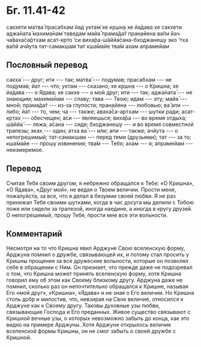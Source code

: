 # Бг. 11.41-42
сакхети матва̄ прасабхам̇ йад уктам̇
хе кр̣шн̣а хе йа̄дава хе сакхети
аджа̄ната̄ махима̄нам̇ таведам̇
майа̄ прама̄да̄т пран̣айена ва̄пи
йач ча̄ваха̄са̄ртхам асат-кр̣то ’си
виха̄ра-ш́аййа̄сана-бходжанешу
эко ’тха ва̄пй ачйута тат-самакшам̇
тат кша̄майе тва̄м ахам апрамейам
## Пословный перевод

сакха̄ --- друг; ити --- так; матва̄ --- подумав; прасабхам --- не
подумав; йат --- что; уктам --- сказано; хе кр̣шн̣а --- о Кришна; хе
йа̄дава --- о Ядава; хе сакхе --- о мой друг; ити --- так; аджа̄ната̄ ---
не знающим; махима̄нам --- славу; тава --- Твою; идам --- эту; майа̄ ---
мной; прама̄да̄т --- из-за глупости; пран̣айена --- любовью; ва̄ апи ---
либо; йат --- то, чем; ча --- также; аваха̄са-артхам --- шутки ради;
асат-кр̣тах̣ --- обесчещен; аси --- являешься; виха̄ра --- во время отдыха;
ш́аййа̄ --- лежа; а̄сана --- сидя; бходжанешу --- и во время совместной
трапезы; эках̣ --- один; атха ва̄ --- или; апи --- также; ачйута --- о
непогрешимый; тат-самакшам --- перед теми (друзьями); тат --- за то;
кша̄майе --- прошу извинения; тва̄м --- Тебя; ахам --- я; апрамейам ---
неизмеримое.

## Перевод

Считая Тебя своим другом, я небрежно обращался к Тебе: «О Кришна», «О
Ядава», «Друг мой», не ведая о Твоем величии. Прости меня, пожалуйста,
за все, что я делал в безумии своей любви. Я не раз принижал Тебя своими
шутками, когда в час досуга мы делили с Тобою ложе или сидели за
трапезой, иногда наедине, а иногда в кругу друзей. О непогрешимый, прошу
Тебя, прости мне все эти вольности.

## Комментарий

Несмотря на то что Кришна явил Арджуне Свою вселенскую форму, Арджуна
помнил о дружбе, связывающей их, и потому стал просить у Кришны прощения
за все дружеские вольности, которые он позволял себе в обращении с Ним.
Он признает, что прежде даже не подозревал о том, что Кришна может
принять вселенскую форму, хотя Кришна говорил ему об этом как Своему
близкому другу. Арджуна даже не помнил, сколько раз он непочтительно
обращался к Кришне, называя Его «мой друг», «Кришна», «Ядава» и не зная
о Его величии. Но Кришна столь добр и милостив, что, невзирая на Свое
величие, относился к Арджуне как к Своему другу. Таковы духовные узы
любви, связывающие Господа и Его преданных. Живое существо связывают с
Кришной вечные узы, о которых невозможно забыть до конца, как это видно
на примере Арджуны. Хотя Арджуне открылось величие вселенской формы
Кришны, он не смог забыть о своей дружбе с Кришной.
